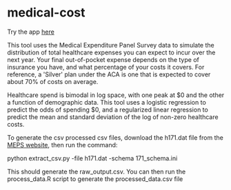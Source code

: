 # medical-cost

Try the app [here](https://jakewalker56.shinyapps.io/medical-cost/)

This tool uses the Medical Expenditure Panel Survey data to simulate the distribution of total healthcare expenses you can expect to incur over the next year. Your final out-of-pocket expense depends on the type of insurance you have, and what percentage of your costs it covers. For reference, a 'Silver' plan under the ACA is one that is expected to cover about 70% of costs on average.

Healthcare spend is bimodal in log space, with one peak at $0 and the other a function of demographic data. This tool uses a logistic regression to predict the odds of spending $0, and a regularized linear regression to predict the mean and standard deviation of the log of non-zero healthcare costs. 

To generate the csv processed csv files, download the h171.dat file from the [MEPS website](https://meps.ahrq.gov/mepsweb/data_stats/download_data_files_detail.jsp?cboPufNumber=HC-171), then run the command:

python extract_csv.py -file h171.dat -schema 171_schema.ini

This should generate the raw_output.csv.  You can then run the process_data.R script to generate the processed_data.csv file

